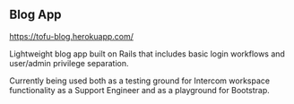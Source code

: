 ## Blog App

https://tofu-blog.herokuapp.com/

Lightweight blog app built on Rails that includes basic login workflows and user/admin privilege separation.

Currently being used both as a testing ground for Intercom workspace functionality as a Support Engineer and as a playground for Bootstrap.
